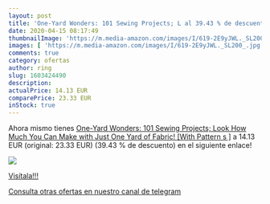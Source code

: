 ```yaml
---
layout: post
title: 'One-Yard Wonders: 101 Sewing Projects; L al 39.43 % de descuento'
date: 2020-04-15 08:17:49
thumbnailImage: 'https://m.media-amazon.com/images/I/619-2E9yJWL._SL200_.jpg'
images: [ 'https://m.media-amazon.com/images/I/619-2E9yJWL._SL200_.jpg' ]
comments: true
category: ofertas
author: ring
slug: 1603424490
description:
actualPrice: 14.13 EUR
comparePrice: 23.33 EUR
inStock: true
---
```


Ahora mismo tienes [One-Yard Wonders: 101 Sewing Projects; Look How Much You Can Make with Just One Yard of Fabric! [With Pattern s ]](https://www.amazon.com/dp/1603424490/?tag=redken08-20) a 14.13 EUR (original: 23.33 EUR) (39.43 %  de descuento) en el siguiente enlace!

[![](https://m.media-amazon.com/images/I/619-2E9yJWL._SL200_.jpg)](https://www.amazon.com/dp/1603424490/?tag=redken08-20)

[Visítala!!!](https://www.amazon.com/dp/1603424490/?tag=redken08-20)

[Consulta otras ofertas en nuestro canal de telegram](https://t.me/s/ofertas25)

